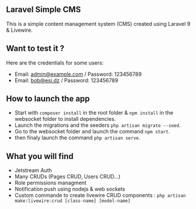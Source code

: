 ## Laravel Simple CMS

This is a simple content management system (CMS) created using Laravel 9 & Livewire.

## Want to test it ?

Here are the credentials for some users:

-   Email: admin@example.com / Password: 123456789
-   Email: bob@esi.dz / Password: 123456789

## How to launch the app

-   Start with `composer install` in the root folder & `npm install` in the websocket folder to install dependencies.
-   Launch the migrations and the seeders `php artisan migrate --seed`.
-   Go to the websocket folder and launch the command `npm start`.
-   then finaly launch the command `php artisan serve`.

## What you will find

-   Jetstream Auth
-   Many CRUDs (Pages CRUD, Users CRUD...)
-   Role permissions managment
-   Notification push using nodejs & web sockets
-   Custom commande to create livewire CRUD components : `php artisan make:livewire:crud [class-name] [model-name]`
